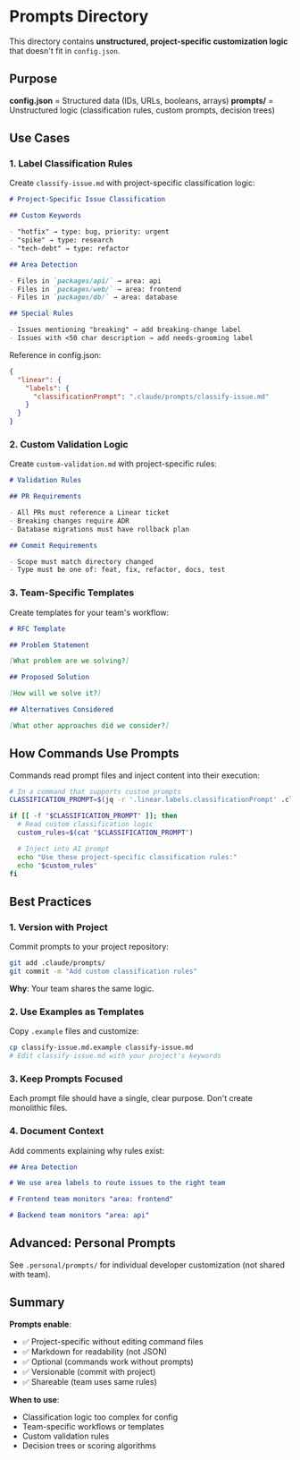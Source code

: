 # Prompts Directory

This directory contains **unstructured, project-specific customization logic** that doesn't fit in
`config.json`.

## Purpose

**config.json** = Structured data (IDs, URLs, booleans, arrays) **prompts/** = Unstructured logic
(classification rules, custom prompts, decision trees)

## Use Cases

### 1. Label Classification Rules

Create `classify-issue.md` with project-specific classification logic:

```markdown
# Project-Specific Issue Classification

## Custom Keywords

- "hotfix" → type: bug, priority: urgent
- "spike" → type: research
- "tech-debt" → type: refactor

## Area Detection

- Files in `packages/api/` → area: api
- Files in `packages/web/` → area: frontend
- Files in `packages/db/` → area: database

## Special Rules

- Issues mentioning "breaking" → add breaking-change label
- Issues with <50 char description → add needs-grooming label
```

Reference in config.json:

```json
{
  "linear": {
    "labels": {
      "classificationPrompt": ".claude/prompts/classify-issue.md"
    }
  }
}
```

### 2. Custom Validation Logic

Create `custom-validation.md` with project-specific rules:

```markdown
# Validation Rules

## PR Requirements

- All PRs must reference a Linear ticket
- Breaking changes require ADR
- Database migrations must have rollback plan

## Commit Requirements

- Scope must match directory changed
- Type must be one of: feat, fix, refactor, docs, test
```

### 3. Team-Specific Templates

Create templates for your team's workflow:

```markdown
# RFC Template

## Problem Statement

[What problem are we solving?]

## Proposed Solution

[How will we solve it?]

## Alternatives Considered

[What other approaches did we consider?]
```

## How Commands Use Prompts

Commands read prompt files and inject content into their execution:

```bash
# In a command that supports custom prompts
CLASSIFICATION_PROMPT=$(jq -r '.linear.labels.classificationPrompt' .claude/config.json)

if [[ -f "$CLASSIFICATION_PROMPT" ]]; then
  # Read custom classification logic
  custom_rules=$(cat "$CLASSIFICATION_PROMPT")

  # Inject into AI prompt
  echo "Use these project-specific classification rules:"
  echo "$custom_rules"
fi
```

## Best Practices

### 1. Version with Project

Commit prompts to your project repository:

```bash
git add .claude/prompts/
git commit -m "Add custom classification rules"
```

**Why**: Your team shares the same logic.

### 2. Use Examples as Templates

Copy `.example` files and customize:

```bash
cp classify-issue.md.example classify-issue.md
# Edit classify-issue.md with your project's keywords
```

### 3. Keep Prompts Focused

Each prompt file should have a single, clear purpose. Don't create monolithic files.

### 4. Document Context

Add comments explaining why rules exist:

```markdown
## Area Detection

# We use area labels to route issues to the right team

# Frontend team monitors "area: frontend"

# Backend team monitors "area: api"
```

## Advanced: Personal Prompts

See `.personal/prompts/` for individual developer customization (not shared with team).

## Summary

**Prompts enable**:

- ✅ Project-specific without editing command files
- ✅ Markdown for readability (not JSON)
- ✅ Optional (commands work without prompts)
- ✅ Versionable (commit with project)
- ✅ Shareable (team uses same rules)

**When to use**:

- Classification logic too complex for config
- Team-specific workflows or templates
- Custom validation rules
- Decision trees or scoring algorithms
